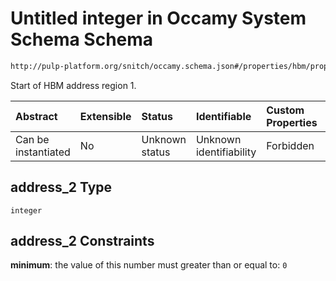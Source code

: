 # Untitled integer in Occamy System Schema Schema

```txt
http://pulp-platform.org/snitch/occamy.schema.json#/properties/hbm/properties/address_2
```

Start of HBM address region 1.

| Abstract            | Extensible | Status         | Identifiable            | Custom Properties | Additional Properties | Access Restrictions | Defined In                                                       |
| :------------------ | :--------- | :------------- | :---------------------- | :---------------- | :-------------------- | :------------------ | :--------------------------------------------------------------- |
| Can be instantiated | No         | Unknown status | Unknown identifiability | Forbidden         | Allowed               | none                | [occamy.schema.json*](occamy.schema.json "open original schema") |

## address\_2 Type

`integer`

## address\_2 Constraints

**minimum**: the value of this number must greater than or equal to: `0`

